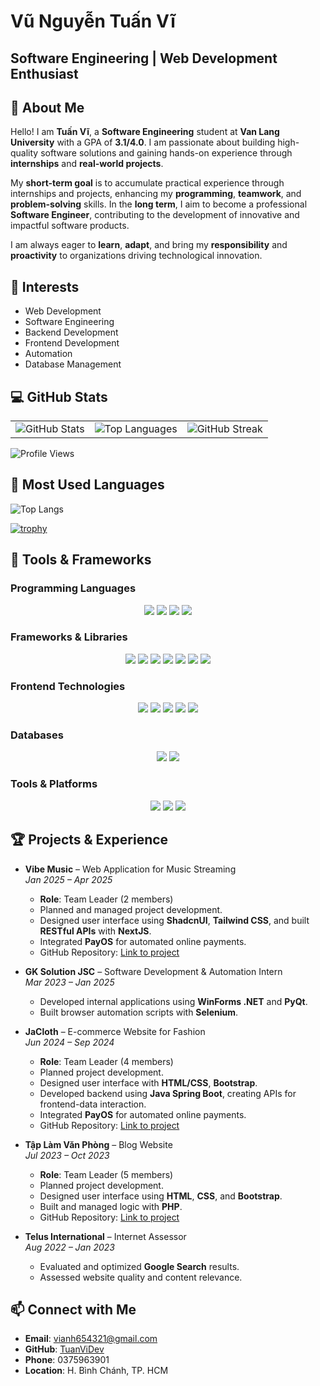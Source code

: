 
# Vũ Nguyễn Tuấn Vĩ

## Software Engineering | Web Development Enthusiast

## 👋 About Me

Hello! I am **Tuấn Vĩ**, a **Software Engineering** student at **Van Lang University** with a GPA of **3.1/4.0**. I am passionate about building high-quality software solutions and gaining hands-on experience through **internships** and **real-world projects**.  

My **short-term goal** is to accumulate practical experience through internships and projects, enhancing my **programming**, **teamwork**, and **problem-solving** skills. In the **long term**, I aim to become a professional **Software Engineer**, contributing to the development of innovative and impactful software products.  

I am always eager to **learn**, **adapt**, and bring my **responsibility** and **proactivity** to organizations driving technological innovation.

## 🔬 Interests

- Web Development
- Software Engineering
- Backend Development
- Frontend Development
- Automation
- Database Management

## 💻 GitHub Stats

<table>
  <tr>
    <td>
      <img src="https://github-readme-stats.vercel.app/api?username=TuanViDev&show_icons=true&theme=radical" alt="GitHub Stats" />
    </td>
    <td>
      <img src="https://github-readme-stats.vercel.app/api/top-langs/?username=TuanViDev&layout=compact&theme=radical" alt="Top Languages" />
    </td>
    <td>
      <img src="https://streak-stats.demolab.com?user=TuanViDev&theme=radical&hide_border=true" alt="GitHub Streak" />
    </td>
  </tr>
</table>

![Profile Views](https://komarev.com/ghpvc/?username=TuanViDev&label=Profile%20views&color=0e75b6&style=flat)

## 💬 Most Used Languages

![Top Langs](https://github-readme-stats.vercel.app/api/top-langs/?username=TuanViDev&layout=compact&theme=radical)

[![trophy](https://github-profile-trophy.vercel.app/?username=TuanViDev)](https://github.com/ryo-ma/github-profile-trophy)

## 🧠 Tools & Frameworks

### Programming Languages
<div align="center">
  <img src="https://img.shields.io/badge/Python-3776AB?style=for-the-badge&logo=python&logoColor=white"/>
  <img src="https://img.shields.io/badge/C%23-239120?style=for-the-badge&logo=c-sharp&logoColor=white"/>
  <img src="https://img.shields.io/badge/Java-ED8B00?style=for-the-badge&logo=java&logoColor=white"/>
  <img src="https://img.shields.io/badge/JavaScript-F7DF1E?style=for-the-badge&logo=javascript&logoColor=black"/>
</div>

### Frameworks & Libraries
<div align="center">
  <img src="https://img.shields.io/badge/Express.js-404D59?style=for-the-badge&logo=express&logoColor=white"/>
  <img src="https://img.shields.io/badge/React-20232A?style=for-the-badge&logo=react&logoColor=61DAFB"/>
  <img src="https://img.shields.io/badge/Next.js-000000?style=for-the-badge&logo=nextdotjs&logoColor=white"/>
  <img src="https://img.shields.io/badge/Spring_Boot-6DB33F?style=for-the-badge&logo=spring-boot&logoColor=white"/>
  <img src="https://img.shields.io/badge/WinForms-512BD4?style=for-the-badge&logo=dotnet&logoColor=white"/>
  <img src="https://img.shields.io/badge/PyQt-41CD52?style=for-the-badge&logo=qt&logoColor=white"/>
  <img src="https://img.shields.io/badge/Selenium-43B02A?style=for-the-badge&logo=selenium&logoColor=white"/>
</div>

### Frontend Technologies
<div align="center">
  <img src="https://img.shields.io/badge/HTML5-E34F26?style=for-the-badge&logo=html5&logoColor=white"/>
  <img src="https://img.shields.io/badge/CSS3-1572B6?style=for-the-badge&logo=css3&logoColor=white"/>
  <img src="https://img.shields.io/badge/Bootstrap-563D7C?style=for-the-badge&logo=bootstrap&logoColor=white"/>
  <img src="https://img.shields.io/badge/Tailwind_CSS-38B2AC?style=for-the-badge&logo=tailwind-css&logoColor=white"/>
  <img src="https://img.shields.io/badge/ShadcnUI-000000?style=for-the-badge"/>
</div>

### Databases
<div align="center">
  <img src="https://img.shields.io/badge/MySQL-4479A1?style=for-the-badge&logo=mysql&logoColor=white"/>
  <img src="https://img.shields.io/badge/MongoDB-47A248?style=for-the-badge&logo=mongodb&logoColor=white"/>
</div>

### Tools & Platforms
<div align="center">
  <img src="https://img.shields.io/badge/Git-F05032?style=for-the-badge&logo=git&logoColor=white"/>
  <img src="https://img.shields.io/badge/GitHub-181717?style=for-the-badge&logo=github&logoColor=white"/>
  <img src="https://img.shields.io/badge/PayOS-00C4B4?style=for-the-badge"/>
</div>

## 🏆 Projects & Experience

- **Vibe Music** – Web Application for Music Streaming  
  *Jan 2025 – Apr 2025*  
  - **Role**: Team Leader (2 members)  
  - Planned and managed project development.  
  - Designed user interface using **ShadcnUI**, **Tailwind CSS**, and built **RESTful APIs** with **NextJS**.  
  - Integrated **PayOS** for automated online payments.  
  - GitHub Repository: [Link to project](https://github.com/TuanViDev)

- **GK Solution JSC** – Software Development & Automation Intern  
  *Mar 2023 – Jan 2025*  
  - Developed internal applications using **WinForms .NET** and **PyQt**.  
  - Built browser automation scripts with **Selenium**.  

- **JaCloth** – E-commerce Website for Fashion  
  *Jun 2024 – Sep 2024*  
  - **Role**: Team Leader (4 members)  
  - Planned project development.  
  - Designed user interface with **HTML/CSS**, **Bootstrap**.  
  - Developed backend using **Java Spring Boot**, creating APIs for frontend-data interaction.  
  - Integrated **PayOS** for automated online payments.  
  - GitHub Repository: [Link to project](https://github.com/TuanViDev)

- **Tập Làm Văn Phòng** – Blog Website  
  *Jul 2023 – Oct 2023*  
  - **Role**: Team Leader (5 members)  
  - Planned project development.  
  - Designed user interface using **HTML**, **CSS**, and **Bootstrap**.  
  - Built and managed logic with **PHP**.  
  - GitHub Repository: [Link to project](https://github.com/TuanViDev)

- **Telus International** – Internet Assessor  
  *Aug 2022 – Jan 2023*  
  - Evaluated and optimized **Google Search** results.  
  - Assessed website quality and content relevance.  

## 📫 Connect with Me

- **Email**: vianh654321@gmail.com  
- **GitHub**: [TuanViDev](https://github.com/TuanViDev)  
- **Phone**: 0375963901  
- **Location**: H. Bình Chánh, TP. HCM  
